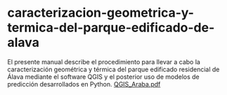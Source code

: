 # caracterizacion-geometrica-y-termica-del-parque-edificado-de-alava
El presente manual describe el procedimiento para llevar a cabo la caracterización geométrica y térmica del parque edificado residencial de Álava mediante el software QGIS y el posterior uso de modelos de predicción desarrollados en Python.
[QGIS_Araba.pdf](https://github.com/user-attachments/files/23161066/QGIS_Araba.pdf)
